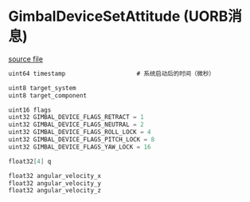 # GimbalDeviceSetAttitude (UORB消息)  

[source file](https://github.com/PX4/PX4-Autopilot/blob/main/msg/GimbalDeviceSetAttitude.msg)  

```c  
uint64 timestamp					# 系统启动后的时间（微秒）  

uint8 target_system  
uint8 target_component  

uint16 flags  
uint32 GIMBAL_DEVICE_FLAGS_RETRACT = 1  
uint32 GIMBAL_DEVICE_FLAGS_NEUTRAL = 2  
uint32 GIMBAL_DEVICE_FLAGS_ROLL_LOCK = 4  
uint32 GIMBAL_DEVICE_FLAGS_PITCH_LOCK = 8  
uint32 GIMBAL_DEVICE_FLAGS_YAW_LOCK = 16  

float32[4] q  

float32 angular_velocity_x  
float32 angular_velocity_y  
float32 angular_velocity_z  
```